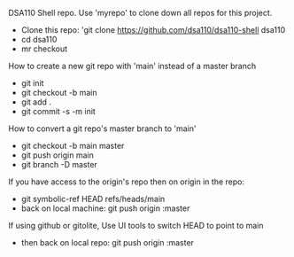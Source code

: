 DSA110 Shell repo. Use 'myrepo' to clone down all repos for this project.
- Clone this repo: 'git clone https://github.com/dsa110/dsa110-shell dsa110
- cd dsa110
- mr checkout

How to create a new git repo with 'main' instead of a master branch
- git init
- git checkout -b main
- git add .
- git commit -s -m init

How to convert a git repo's master branch to 'main'
- git checkout -b main master
- git push origin main
- git branch -D master

If you have access to the origin's repo then on origin in the repo:
-  git symbolic-ref HEAD refs/heads/main
- back on local machine: git push origin :master

If using github or gitolite, Use UI tools to switch HEAD to point to main
- then back on local repo: git push origin :master



